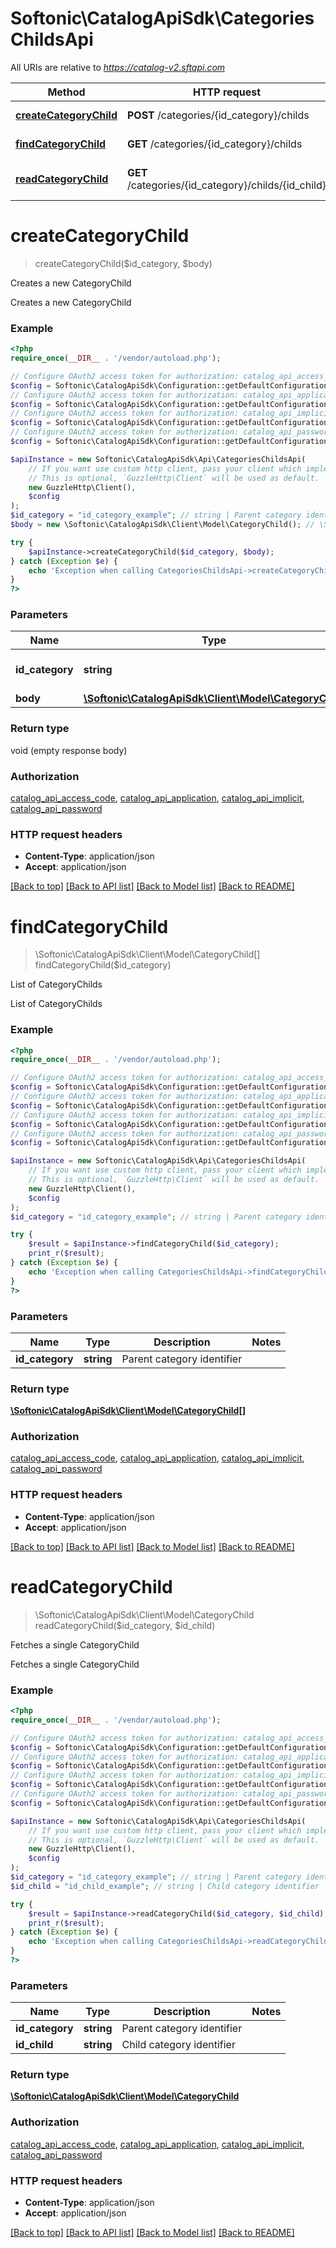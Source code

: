 # Softonic\CatalogApiSdk\CategoriesChildsApi

All URIs are relative to *https://catalog-v2.sftapi.com*

Method | HTTP request | Description
------------- | ------------- | -------------
[**createCategoryChild**](CategoriesChildsApi.md#createCategoryChild) | **POST** /categories/{id_category}/childs | Creates a new CategoryChild
[**findCategoryChild**](CategoriesChildsApi.md#findCategoryChild) | **GET** /categories/{id_category}/childs | List of CategoryChilds
[**readCategoryChild**](CategoriesChildsApi.md#readCategoryChild) | **GET** /categories/{id_category}/childs/{id_child} | Fetches a single CategoryChild


# **createCategoryChild**
> createCategoryChild($id_category, $body)

Creates a new CategoryChild

Creates a new CategoryChild

### Example
```php
<?php
require_once(__DIR__ . '/vendor/autoload.php');

// Configure OAuth2 access token for authorization: catalog_api_access_code
$config = Softonic\CatalogApiSdk\Configuration::getDefaultConfiguration()->setAccessToken('YOUR_ACCESS_TOKEN');
// Configure OAuth2 access token for authorization: catalog_api_application
$config = Softonic\CatalogApiSdk\Configuration::getDefaultConfiguration()->setAccessToken('YOUR_ACCESS_TOKEN');
// Configure OAuth2 access token for authorization: catalog_api_implicit
$config = Softonic\CatalogApiSdk\Configuration::getDefaultConfiguration()->setAccessToken('YOUR_ACCESS_TOKEN');
// Configure OAuth2 access token for authorization: catalog_api_password
$config = Softonic\CatalogApiSdk\Configuration::getDefaultConfiguration()->setAccessToken('YOUR_ACCESS_TOKEN');

$apiInstance = new Softonic\CatalogApiSdk\Api\CategoriesChildsApi(
    // If you want use custom http client, pass your client which implements `GuzzleHttp\ClientInterface`.
    // This is optional, `GuzzleHttp\Client` will be used as default.
    new GuzzleHttp\Client(),
    $config
);
$id_category = "id_category_example"; // string | Parent category identifier
$body = new \Softonic\CatalogApiSdk\Client\Model\CategoryChild(); // \Softonic\CatalogApiSdk\Client\Model\CategoryChild | 

try {
    $apiInstance->createCategoryChild($id_category, $body);
} catch (Exception $e) {
    echo 'Exception when calling CategoriesChildsApi->createCategoryChild: ', $e->getMessage(), PHP_EOL;
}
?>
```

### Parameters

Name | Type | Description  | Notes
------------- | ------------- | ------------- | -------------
 **id_category** | **string**| Parent category identifier |
 **body** | [**\Softonic\CatalogApiSdk\Client\Model\CategoryChild**](../Model/CategoryChild.md)|  | [optional]

### Return type

void (empty response body)

### Authorization

[catalog_api_access_code](../../README.md#catalog_api_access_code), [catalog_api_application](../../README.md#catalog_api_application), [catalog_api_implicit](../../README.md#catalog_api_implicit), [catalog_api_password](../../README.md#catalog_api_password)

### HTTP request headers

 - **Content-Type**: application/json
 - **Accept**: application/json

[[Back to top]](#) [[Back to API list]](../../README.md#documentation-for-api-endpoints) [[Back to Model list]](../../README.md#documentation-for-models) [[Back to README]](../../README.md)

# **findCategoryChild**
> \Softonic\CatalogApiSdk\Client\Model\CategoryChild[] findCategoryChild($id_category)

List of CategoryChilds

List of CategoryChilds

### Example
```php
<?php
require_once(__DIR__ . '/vendor/autoload.php');

// Configure OAuth2 access token for authorization: catalog_api_access_code
$config = Softonic\CatalogApiSdk\Configuration::getDefaultConfiguration()->setAccessToken('YOUR_ACCESS_TOKEN');
// Configure OAuth2 access token for authorization: catalog_api_application
$config = Softonic\CatalogApiSdk\Configuration::getDefaultConfiguration()->setAccessToken('YOUR_ACCESS_TOKEN');
// Configure OAuth2 access token for authorization: catalog_api_implicit
$config = Softonic\CatalogApiSdk\Configuration::getDefaultConfiguration()->setAccessToken('YOUR_ACCESS_TOKEN');
// Configure OAuth2 access token for authorization: catalog_api_password
$config = Softonic\CatalogApiSdk\Configuration::getDefaultConfiguration()->setAccessToken('YOUR_ACCESS_TOKEN');

$apiInstance = new Softonic\CatalogApiSdk\Api\CategoriesChildsApi(
    // If you want use custom http client, pass your client which implements `GuzzleHttp\ClientInterface`.
    // This is optional, `GuzzleHttp\Client` will be used as default.
    new GuzzleHttp\Client(),
    $config
);
$id_category = "id_category_example"; // string | Parent category identifier

try {
    $result = $apiInstance->findCategoryChild($id_category);
    print_r($result);
} catch (Exception $e) {
    echo 'Exception when calling CategoriesChildsApi->findCategoryChild: ', $e->getMessage(), PHP_EOL;
}
?>
```

### Parameters

Name | Type | Description  | Notes
------------- | ------------- | ------------- | -------------
 **id_category** | **string**| Parent category identifier |

### Return type

[**\Softonic\CatalogApiSdk\Client\Model\CategoryChild[]**](../Model/CategoryChild.md)

### Authorization

[catalog_api_access_code](../../README.md#catalog_api_access_code), [catalog_api_application](../../README.md#catalog_api_application), [catalog_api_implicit](../../README.md#catalog_api_implicit), [catalog_api_password](../../README.md#catalog_api_password)

### HTTP request headers

 - **Content-Type**: application/json
 - **Accept**: application/json

[[Back to top]](#) [[Back to API list]](../../README.md#documentation-for-api-endpoints) [[Back to Model list]](../../README.md#documentation-for-models) [[Back to README]](../../README.md)

# **readCategoryChild**
> \Softonic\CatalogApiSdk\Client\Model\CategoryChild readCategoryChild($id_category, $id_child)

Fetches a single CategoryChild

Fetches a single CategoryChild

### Example
```php
<?php
require_once(__DIR__ . '/vendor/autoload.php');

// Configure OAuth2 access token for authorization: catalog_api_access_code
$config = Softonic\CatalogApiSdk\Configuration::getDefaultConfiguration()->setAccessToken('YOUR_ACCESS_TOKEN');
// Configure OAuth2 access token for authorization: catalog_api_application
$config = Softonic\CatalogApiSdk\Configuration::getDefaultConfiguration()->setAccessToken('YOUR_ACCESS_TOKEN');
// Configure OAuth2 access token for authorization: catalog_api_implicit
$config = Softonic\CatalogApiSdk\Configuration::getDefaultConfiguration()->setAccessToken('YOUR_ACCESS_TOKEN');
// Configure OAuth2 access token for authorization: catalog_api_password
$config = Softonic\CatalogApiSdk\Configuration::getDefaultConfiguration()->setAccessToken('YOUR_ACCESS_TOKEN');

$apiInstance = new Softonic\CatalogApiSdk\Api\CategoriesChildsApi(
    // If you want use custom http client, pass your client which implements `GuzzleHttp\ClientInterface`.
    // This is optional, `GuzzleHttp\Client` will be used as default.
    new GuzzleHttp\Client(),
    $config
);
$id_category = "id_category_example"; // string | Parent category identifier
$id_child = "id_child_example"; // string | Child category identifier

try {
    $result = $apiInstance->readCategoryChild($id_category, $id_child);
    print_r($result);
} catch (Exception $e) {
    echo 'Exception when calling CategoriesChildsApi->readCategoryChild: ', $e->getMessage(), PHP_EOL;
}
?>
```

### Parameters

Name | Type | Description  | Notes
------------- | ------------- | ------------- | -------------
 **id_category** | **string**| Parent category identifier |
 **id_child** | **string**| Child category identifier |

### Return type

[**\Softonic\CatalogApiSdk\Client\Model\CategoryChild**](../Model/CategoryChild.md)

### Authorization

[catalog_api_access_code](../../README.md#catalog_api_access_code), [catalog_api_application](../../README.md#catalog_api_application), [catalog_api_implicit](../../README.md#catalog_api_implicit), [catalog_api_password](../../README.md#catalog_api_password)

### HTTP request headers

 - **Content-Type**: application/json
 - **Accept**: application/json

[[Back to top]](#) [[Back to API list]](../../README.md#documentation-for-api-endpoints) [[Back to Model list]](../../README.md#documentation-for-models) [[Back to README]](../../README.md)

